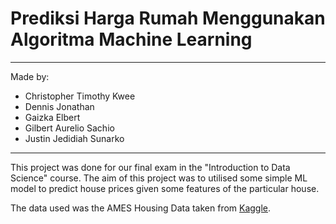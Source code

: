 # Prediksi Harga Rumah Menggunakan Algoritma Machine Learning
---

Made by:
- Christopher Timothy Kwee
- Dennis Jonathan
- Gaizka Elbert
- Gilbert Aurelio Sachio
- Justin Jedidiah Sunarko

---

This project was done for our final exam in the "Introduction to Data Science" course. 
The aim of this project was to utilised some simple ML model to predict house prices given some features of the particular house.

The data used was the AMES Housing Data taken from [Kaggle](https://www.kaggle.com/competitions/house-prices-advanced-regression-techniques/overview).
